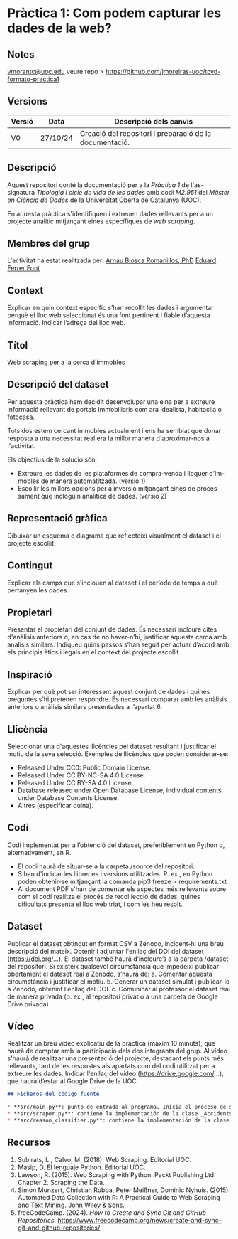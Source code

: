 # Pràctica 1: Com podem capturar les dades de la web?
## Notes
vmorantc@uoc.edu
veure repo > https://github.com/jmoreiras-uoc/tcvd-formato-practica1
## Versions
Versió|Data|Descripció dels canvis
-|-|-
V0|27/10/24|Creació del repositori i preparació de la documentació.

## Descripció

Aquest repositori conté la documentació per a la *Pràctica 1* de l'as-
signatura *Tipologia i cicle de vida de les dades* amb codi *M2.951* del
*Màster en Ciència de Dades* de la Universitat Oberta de Catalunya (UOC).

En aquesta pràctica s'identifiquen i extreuen dades rellevants per a un
projecte analític mitjançant eines específiques de *web scraping*.

## Membres del grup

L'activitat ha estat realitzada per:
[Arnau Biosca Romanillos, PhD](https://www.linkedin.com/in/naubiosca/)
[Eduard Ferrer Font](https://www.linkedin.com/in/eduard-ferrer-font/)

## Context
Explicar en quin context específic s’han recollit les dades i argumentar perquè el lloc web seleccionat és una font pertinent i fiable d’aquesta informació. Indicar l’adreça del lloc web.

## Títol
Web scraping per a la cerca d'immobles

## Descripció del dataset
Per aquesta pràctica hem decidit desenvolupar una eina per a extreure 
informació rellevant de portals immobiliaris com ara idealista,
habitaclia o fotocasa. 

Tots dos estem cercant immobles actualment i ens ha semblat que donar
resposta a una necessitat real era la millor manera d'aproximar-nos a
l'activitat. 

Els objectius de la solució són:
- Extreure les dades de les plataformes de compra-venda i lloguer d'im-
mobles de manera automatitzada. (versió 1)
- Escollir les millors opcions per a inversió mitjançant eines de proces
sament que incloguin analítica de dades. (versió 2)

## Representació gràfica
Dibuixar un esquema o diagrama que reflecteixi visualment
el dataset i el projecte escollit.

## Contingut
Explicar els camps que s’inclouen al dataset i el període de temps a què pertanyen les dades.
## Propietari
Presentar el propietari del conjunt de dades. És necessari incloure cites d'anàlisis anteriors o, en cas de no  haver-n’hi, justificar aquesta cerca amb anàlisis similars. Indiqueu quins passos s’han seguit per actuar d’acord amb els principis ètics i legals en el context del projecte escollit.
## Inspiració
Explicar per què pot ser interessant aquest conjunt de dades i quines preguntes s’hi pretenen respondre. És necessari comparar amb les anàlisis anteriors o anàlisis similars presentades a l’apartat 6.
## Llicència
Seleccionar una d'aquestes llicències pel dataset resultant i justificar el motiu de la seva selecció. Exemples de llicències que poden considerar-se:
- Released Under CC0: Public Domain License.
- Released Under CC BY-NC-SA 4.0 License.
- Released Under CC BY-SA 4.0 License.
- Database released under Open Database License, individual contents under Database Contents License.
- Altres (especificar quina).
## Codi
Codi implementat per a l’obtenció del dataset, preferiblement en Python o, alternativament, en R.
- El codi haurà de situar-se a la carpeta /source del repositori.
- S'han d'indicar les llibreries i versions utilitzades. P. ex., en Python poden obtenir-se mitjançant la comanda pip3 freeze > requirements.txt
- Al document PDF s'han de comentar els aspectes més rellevants sobre com el codi realitza el procés de  recol·lecció de dades, quines dificultats presenta el lloc web triat, i com les heu resolt.

## Dataset
Publicar el dataset obtingut en format CSV a Zenodo, incloent-hi una breu descripció del mateix. Obtenir i adjuntar l'enllaç del DOI del dataset (https://doi.org/...). El dataset també haurà d’incloure’s a la carpeta /dataset del repositori. Si existeix qualsevol circumstància que impedeixi publicar obertament el dataset real a Zenodo, s’haurà de:
a. Comentar aquesta circumstància i justificar el motiu.
b. Generar un dataset simulat i publicar-lo a Zenodo, obtenint l'enllaç del DOI.
c. Comunicar al professor el dataset real de manera privada (p. ex., al repositori privat o a una carpeta de Google Drive privada).

## Vídeo
Realitzar un breu vídeo explicatiu de la pràctica (màxim 10 minuts), que haurà de comptar amb la participació dels dos integrants del grup. Al vídeo s'haurà de realitzar una presentació del projecte, destacant els punts més rellevants, tant de les respostes als apartats com del codi utilitzat per a extreure les dades. Indicar l'enllaç del vídeo (https://drive.google.com/...), que haurà d’estar al Google Drive de la UOC

```markdown
## Ficheros del código fuente

* **src/main.py**: punto de entrada al programa. Inicia el proceso de scraping.
* **src/scraper.py**: contiene la implementación de la clase _AccidentsScraper_ cuyos métodos generan el conjunto de datos a partir de la base de datos online [PlaneCrashInfo](http://www.planecrashinfo.com/database.htm).
* **src/reason_classifier.py**: contiene la implementación de la clase que se encarga de asignar una causa a un resumen de accidente dado. Para ello, utiliza la librería *TextBlob*.
```
## Recursos
1. Subirats, L., Calvo, M. (2018). Web Scraping. Editorial UOC.
2. Masip, D. El lenguaje Python. Editorial UOC.
3. Lawson, R. (2015). Web Scraping with Python. Packt Publishing Ltd. Chapter 2. Scraping the Data.
4. Simon Munzert, Christian Rubba, Peter Meißner, Dominic Nyhuis. (2015). Automated Data Collection with R: A Practical Guide to Web Scraping and Text Mining. John Wiley & Sons.
5. freeCodeCamp. (2024). *How to Create and Sync Git and GitHub Repositories*. https://www.freecodecamp.org/news/create-and-sync-git-and-github-repositories/